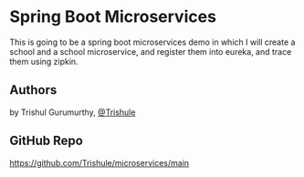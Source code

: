 # Spring Boot Microservices

This is going to be a spring boot microservices demo in which I will create a school and a school microservice, and register them into eureka, and trace them using zipkin.





## Authors

by Trishul Gurumurthy, 
[@Trishule](https://github.com/Trishule/)

## GitHub Repo
https://github.com/Trishule/microservices/main
